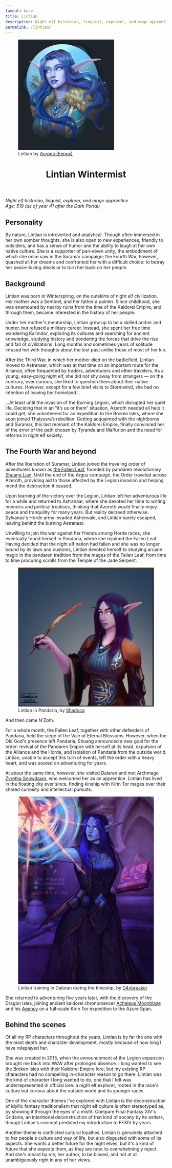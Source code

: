 ```yaml
---
layout: base
title: Lintian
description: Night elf historian, linguist, explorer, and mage apprentice
permalink: /lintian/
---
```


<figure class="character-portrait">
<img src="/assets/portraits/lintian.jpg" width="300" height="343" /><figcaption>Lintian by <a href="https://twitter.com/eepoxdraws">Acrona (Eepox)</a></figcaption></figure>
<header class="post-header">
<h1 class="post-title">Lintian Wintermist</h1>
</header>

*Night elf historian, linguist, explorer, and mage apprentice*<br />
*Age: 519 (as of year 41 after the Dark Portal)*

## Personality

By nature, Lintian is introverted and analytical. Though often immersed in her own somber thoughts, she is also open to new experiences, friendly to outsiders, and has a sense of humor and the ability to laugh at her own native culture. She is a supporter of pan-elven unity, the embodiment of which she once saw in the Suramar campaign; the Fourth War, however, quashed all her dreams and confronted her with a difficult choice: to betray her peace-loving ideals or to turn her back on her people.


## Background

Lintian was born in Winterspring, on the outskirts of night elf civilization. Her mother was a Sentinel, and her father a painter. Since childhood, she was enamoured by nearby ruins from the time of the Kaldorei Empire, and through them, became interested in the history of her people.

Under her mother's mentorship, Lintian grew up to be a skilled archer and hunter, but refused a military career. Instead, she spent her free time wandering Kalimdor, exploring its cultures and searching for ancient knowledge, studying history and pondering the forces that drive the rise and fall of civilizations. Long months and sometimes years of solitude infused her with thoughts about the lost past unlike those of most of her kin.

After the Third War, in which her mother died on the battlefield, Lintian moved to Astranaar, which was at that time on an important route for the Alliance, often frequented by traders, adventurers and other travelers. As a young, easy-going night elf, she did not shy away from strangers — on the contrary, ever curious, she liked to question them about their native cultures. However, except for a few brief visits to Stormwind, she had no intention of leaving her homeland...

...At least until the invasion of the Burning Legion, which disrupted her quiet life. Deciding that in an “it’s us or them” situation, Azeroth needed all help it could get, she volunteered for an expedition to the Broken Isles, where she soon joined Thalyssra’s rebellion. Getting acquainted with the nightborne and Suramar, this last remnant of the Kaldorei Empire, finally convinced her of the error of the path chosen by Tyrande and Malfurion and the need for reforms in night elf society.


## The Fourth War and beyond

After the liberation of Suramar, Lintian joined the traveling order of adventurers known as [the Fallen Leaf](https://www.argentarchives.org/node/139010?), founded by pandaren revolutionary [Shuang Lian](https://www.argentarchives.org/node/121892). Until the end of the Argus campaign, the Order traveled across Azeroth, providing aid to those affected by the Legion invasion and helping mend the destruction it caused.

Upon learning of the victory over the Legion, Lintian left her adventurous life for a while and returned to Astranaar, where she devoted her time to writing memoirs and political treatises, thinking that Azeroth would finally enjoy peace and tranquility for many years. But reality decreed otherwise. Sylvanas's Horde army invaded Ashenvale, and Lintian barely escaped, leaving behind the burning Astranaar.

Unwilling to join the war against her friends among Horde races, she eventually found herself in Pandaria, where she rejoined the Fallen Leaf. Having decided that the night elf nation had fallen and she was no longer bound by its laws and customs, Lintian devoted herself to studying arcane magic in the pandaren tradition from the mages of the Fallen Leaf, from time to time procuring scrolls from the Temple of the Jade Serpent.

<figure class="character-art">
<img src="/assets/art/lintian/lintian_by_shadoca.jpg" /><figcaption>Lintian in Pandaria, by <a href="https://shadoca.carrd.co/">Shadoca</a></figcaption></figure>

And then came N'Zoth.

For a whole month, the Fallen Leaf, together with other defenders of Pandaria, held the siege of the Vale of Eternal Blossoms. However, when the Old God's presence left Pandaria, Shuang announced a new goal for the order: revival of the Pandaren Empire with herself at its head, expulsion of the Alliance and the Horde, and isolation of Pandaria from the outside world. Lintian, unable to accept this turn of events, left the order with a heavy heart, and was soured on adventuring for years.

At about the same time, however, she visited Dalaran and met Archmage <a href="https://www.argentarchives.org/node/112241">Zyretha Snowdawn</a>, who welcomed her as an apprentice. Lintian has lived in the floating city ever since, finding kinship with Kirin Tor mages over their shared curiosity and intellectual pursuits.

<figure class="character-art">
<img src="/assets/art/lintian/lintian_by_daybreaker.jpg" /><figcaption>Lintian training in Dalaran during the timeskip, by <a href="https://twitter.com/D4YBREAKER">D4ybreaker</a></figcaption></figure>

She returned to adventuring five years later, with the discovery of the Dragon Isles, joining ancient kaldorei chronomancer <a href="https://www.argentarchives.org/node/229149">Acheleus Moonblaze</a> and his [Agency](https://www.argentarchives.org/node/235223) on a full-scale Kirin Tor expedition to the Azure Span.


## Behind the scenes

Of all my RP characters throughout the years, Lintian is by far the one with the most depth and character development, mostly because of how long I have roleplayed her.

She was created in 2015, when the announcement of the Legion expansion brought me back into WoW after prolonged absence. I long wanted to see the Broken Isles with their Kaldorei Empire lore, but my existing RP characters had no compelling in-character reason to go there. Lintian was the kind of character I long wanted to do, one that I felt was underrepresented in official lore: a night elf explorer, rooted in the race's culture but curious about the outside world and its younger races.

One of the character themes I've explored with Lintian is the deconstruction of idyllic fantasy traditionalism that night elf culture is often stereotyped as, by showing it through the eyes of a misfit. Compare Final Fantasy XIV's Gridania, an intentional deconstruction of that kind of society by its writers, though Lintian's concept predated my introduction to FFXIV by years.

Another theme is conflicted cultural loyalties. Lintian is genuinely attached to her people's culture and way of life, but also disgusted with some of its aspects. She wants a better future for the night elves, but it's a kind of future that she expects them, as they are now, to overwhelmingly reject. And she's meant by me, her author, to be biased, and not at all unambiguously right in any of her views.
